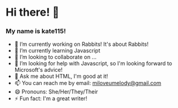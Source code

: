 # Hi there! 👋
### My name is kate115!
- 🔭 I’m currently working on Rabbits! It's about Rabbits!
- 🌱 I’m currently learning Javascript
- 👯 I’m looking to collaborate on ...
- 🤔 I’m looking for help with Javascript, so I'm looking forward to Microsoft's advice!
- 💬 Ask me about HTML, I'm good at it!
- 📫 You can reach me by email: miloveumelody@gmail.com
- 😄 Pronouns: She/Her/They/Their
- ⚡ Fun fact: I'm a great writer!
